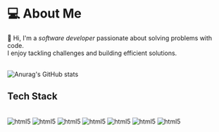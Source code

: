 # 💻 About Me  

👋 Hi, I'm a *software developer* passionate about solving problems with code.  
I enjoy tackling challenges and building efficient solutions.<br/>
<br/>


![Anurag's GitHub stats](https://github-readme-stats.vercel.app/api?username=jrdimande&show_icons=true&theme=aura) 

## Tech Stack

<div style=" display: inline_block"><br/>
    <img align="center" alt="html5" src="https://img.shields.io/badge/Java-ED8B00?style=for-the-badge&logo=openjdk&logoColor=white" />
    <img align="center" alt="html5" src="https://img.shields.io/badge/Python-14354C?style=for-the-badge&logo=python&logoColor=white"/>
    <img align="center" alt="html5" src="https://img.shields.io/badge/Linux-FCC624?style=for-the-badge&logo=linux&logoColor=black"/>
    <img align="center" alt="html5" src="https://img.shields.io/badge/Ubuntu-E95420?style=for-the-badge&logo=ubuntu&logoColor=white"/>
    <img align="center" alt="html5" src="https://img.shields.io/badge/GIT-E44C30?style=for-the-badge&logo=git&logoColor=white"/>
    <img align="center" alt="html5" src="https://img.shields.io/badge/PyCharm-000000.svg?&style=for-the-badge&logo=PyCharm&logoColor=white"/>
    <img align="center" alt="html5" src="https://img.shields.io/badge/HTML5-E34F26?style=for-the-badge&logo=html5&logoColor=white"/><br/>
    
</div>
